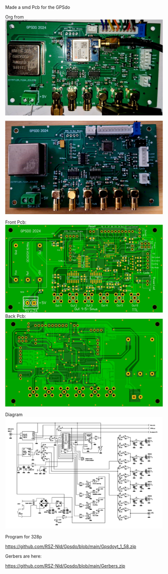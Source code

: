 Made a smd Pcb for the GPSdo

Org from 
![Photo 2]( https://github.com/RSZ-Nld/Gpsdo/blob/main/Pcb-GPSDO.jpg)


![Photo 3](https://github.com/RSZ-Nld/Gpsdo/blob/main/Pcb-GPSDO-2.jpg)


Front Pcb:
![Photo 3](https://github.com/RSZ-Nld/Gpsdo/blob/main/Front.JPG )
Back Pcb: 
![Photo 6]( https://github.com/RSZ-Nld/Gpsdo/blob/main/Back.JPG)

Diagram 
![Photo 12](https://github.com/RSZ-Nld/Gpsdo/blob/main/Yannick-schema.jpg)

Program for 328p 

https://github.com/RSZ-Nld/Gpsdo/blob/main/Gpsdoyt_1_58.zip




Gerbers are here:


https://github.com/RSZ-Nld/Gpsdo/blob/main/Gerbers.zip


